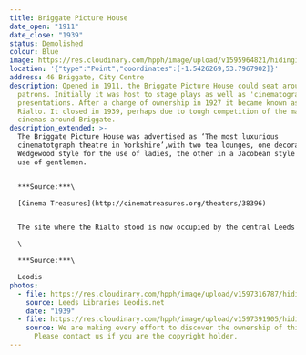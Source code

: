 ```yaml
---
title: Briggate Picture House
date_open: "1911"
date_close: "1939"
status: Demolished
colour: Blue
image: https://res.cloudinary.com/hpph/image/upload/v1595964821/hidinginplainsight/briggatepicturehouse.svg
location: '{"type":"Point","coordinates":[-1.5426269,53.7967902]}'
address: 46 Briggate, City Centre
description: Opened in 1911, the Briggate Picture House could seat around 600
  patrons. Initially it was host to stage plays as well as 'cinematograph'
  presentations. After a change of ownership in 1927 it became known as The
  Rialto. It closed in 1939, perhaps due to tough competition of the many other
  cinemas around Briggate.
description_extended: >-
  The Briggate Picture House was advertised as ‘The most luxurious
  cinematotgraph theatre in Yorkshire’,with two tea lounges, one decorated in a
  Wedgewood style for the use of ladies, the other in a Jacobean style for the
  use of gentlemen.


  ***Source:***\

  [Cinema Treasures](http://cinematreasures.org/theaters/38396)


  The site where the Rialto stood is now occupied by the central Leeds Marks and Spencer store. The firm purchased the plot in 1939 but with the outbreak of the War, the new building was taken over by the Ministry of Works. The store finally opened in 1951.\

  \

  ***Source:***\

  Leodis
photos:
  - file: https://res.cloudinary.com/hpph/image/upload/v1597316787/hidinginplainsight/Briggate_Picture_House_later_called_Rialto_Leeds_Libraries_200266_21055239.jpg
    source: Leeds Libraries Leodis.net
    date: "1939"
  - file: https://res.cloudinary.com/hpph/image/upload/v1597391905/hidinginplainsight/Briggate_Picture_House_200266_21055239.jpg
    source: We are making every effort to discover the ownership of this photo.
      Please contact us if you are the copyright holder.
---
```

